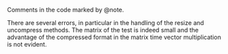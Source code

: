 Comments in the code marked by @note.

There are several errors, in particular in the handling of the resize and uncompress methods. The matrix of the test is indeed small and the advantage of the compressed format in the matrix time vector multiplication is not evident.
